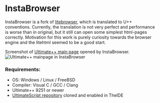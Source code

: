# InstaBrowser
InstaBrowser is a fork of [litebrowser](https://github.com/litehtml/litebrowser), which is translated to U++ conventions. Currently, the translation is not very perfect and performance is worse than in 
original, but it still can open some 
simplest 
html-pages correctly. Motivation for this work is purely curiosity towards the browser engine and the litehtml seemed to be a good start.

Screenshot of [Ultimate++ main page](http://ultimatepp.org) opened by InstaBrowser. 
![Ultimate++ mainpage in InstaBrowser](https://github.com/sppp/InstaBrowser/raw/master/docs/screenshot1.jpg)


### Requirements:
 - OS: Windows / Linux / FreeBSD
 - Compiler: Visual C / GCC / Clang
 - Ultimate++ 9251 or newer
 - [UltimateScript repository](https://github.com/sppp/UltimateScript) cloned and enabled in TheIDE

